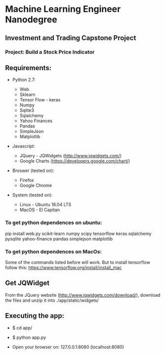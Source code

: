 # Machine Learning Engineer Nanodegree
## Investment and Trading Capstone Project
### Project: Build a Stock Price Indicator


## Requirements:

* Python 2.7:
    * Web
    * Sklearn
    * Tensor Flow - keras
    * Numpy
    * Sqlite3
    * Sqlalchemy
    * Yahoo Finances
    * Pandas
    * SimpleJson
    * Matplotlib

* Javascript:
    * JQuery - JQWidgets (http://www.jqwidgets.com/)
    * Google Charts (https://developers.google.com/chart/)

* Broswer (tested on):
    *  Firefox
    *  Google Chrome

* System (tested on):
    * Linux - Ubuntu 16.04 LTS
    * MacOS - El Capitan

### To get python dependences on ubuntu:

pip install web.py scikit-learn numpy scipy tensorflow keras sqlalchemy pysqlite yahoo-finance pandas simplejson matplotlib

### To get python dependences on MacOs:

Some of the commands listed before will work. But to install tensorflow follow this: https://www.tensorflow.org/install/install_mac

## Get JQWidget

From the JQuery website (http://www.jqwidgets.com/download/), download the files and unzip it into ./app/static/widgets/

## Executing the app:
* $ cd app/
* $ python app.py

* Open your browser on: 127.0.0.1:8080 (localhost:8080)

